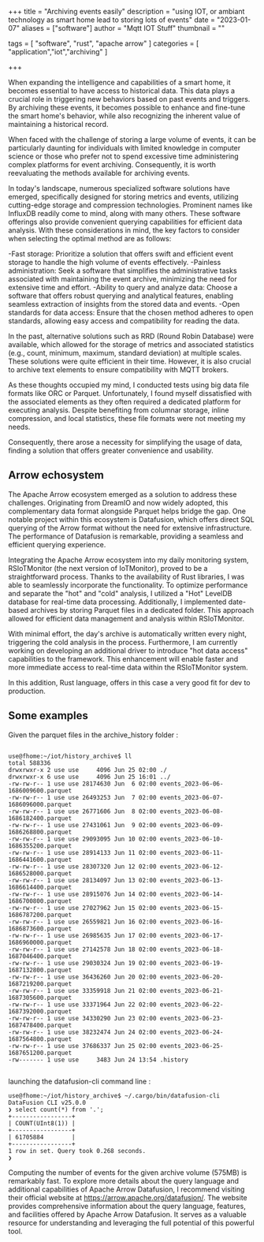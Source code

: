 +++
title = "Archiving events easily"
description = "using IOT, or ambiant technology as smart home lead to storing lots of events"
date = "2023-01-07"
aliases = ["software"]
author = "Mqtt IOT Stuff"
thumbnail = ""

tags = [
    "software", "rust", "apache arrow"
]
categories = [
    "application","iot","archiving"
]

+++

When expanding the intelligence and capabilities of a smart home, it becomes essential to have access to historical data. This data plays a crucial role in triggering new behaviors based on past events and triggers. By archiving these events, it becomes possible to enhance and fine-tune the smart home's behavior, while also recognizing the inherent value of maintaining a historical record.

When faced with the challenge of storing a large volume of events, it can be particularly daunting for individuals with limited knowledge in computer science or those who prefer not to spend excessive time administering complex platforms for event archiving. Consequently, it is worth reevaluating the methods available for archiving events.

In today's landscape, numerous specialized software solutions have emerged, specifically designed for storing metrics and events, utilizing cutting-edge storage and compression technologies. Prominent names like InfluxDB readily come to mind, along with many others. These software offerings also provide convenient querying capabilities for efficient data analysis. With these considerations in mind, the key factors to consider when selecting the optimal method are as follows:

-Fast storage: Prioritize a solution that offers swift and efficient event storage to handle the high volume of events effectively.
-Painless administration: Seek a software that simplifies the administrative tasks associated with maintaining the event archive, minimizing the need for extensive time and effort.
-Ability to query and analyze data: Choose a software that offers robust querying and analytical features, enabling seamless extraction of insights from the stored data and events.
-Open standards for data access: Ensure that the chosen method adheres to open standards, allowing easy access and compatibility for reading the data.

In the past, alternative solutions such as RRD (Round Robin Database) were available, which allowed for the storage of metrics and associated statistics (e.g., count, minimum, maximum, standard deviation) at multiple scales. These solutions were quite efficient in their time. However, it is also crucial to archive text elements to ensure compatibility with MQTT brokers.

As these thoughts occupied my mind, I conducted tests using big data file formats like ORC or Parquet. Unfortunately, I found myself dissatisfied with the associated elements as they often required a dedicated platform for executing analysis. Despite benefiting from columnar storage, inline compression, and local statistics, these file formats were not meeting my needs.

Consequently, there arose a necessity for simplifying the usage of data, finding a solution that offers greater convenience and usability.

## Arrow echosystem

The Apache Arrow ecosystem emerged as a solution to address these challenges. Originating from DreamIO and now widely adopted, this complementary data format alongside Parquet helps bridge the gap. One notable project within this ecosystem is Datafusion, which offers direct SQL querying of the Arrow format without the need for extensive infrastructure. The performance of Datafusion is remarkable, providing a seamless and efficient querying experience.

Integrating the Apache Arrow ecosystem into my daily monitoring system, RSIoTMonitor (the next version of IoTMonitor), proved to be a straightforward process. Thanks to the availability of Rust libraries, I was able to seamlessly incorporate the functionality. To optimize performance and separate the "hot" and "cold" analysis, I utilized a "Hot" LevelDB database for real-time data processing. Additionally, I implemented date-based archives by storing Parquet files in a dedicated folder. This approach allowed for efficient data management and analysis within RSIoTMonitor.

With minimal effort, the day's archive is automatically written every night, triggering the cold analysis in the process. Furthermore, I am currently working on developing an additional driver to introduce "hot data access" capabilities to the framework. This enhancement will enable faster and more immediate access to real-time data within the RSIoTMonitor system. 

In this addition, Rust language, offers in this case a very good fit for dev to production.


## Some examples


Given the parquet files in the archive_history folder :

```

use@fhome:~/iot/history_archive$ ll
total 588336
drwxrwxr-x 2 use use     4096 Jun 25 02:00 ./
drwxrwxr-x 6 use use     4096 Jun 25 16:01 ../
-rw-rw-r-- 1 use use 28174630 Jun  6 02:00 events_2023-06-06-1686009600.parquet
-rw-rw-r-- 1 use use 26493253 Jun  7 02:00 events_2023-06-07-1686096000.parquet
-rw-rw-r-- 1 use use 26771606 Jun  8 02:00 events_2023-06-08-1686182400.parquet
-rw-rw-r-- 1 use use 27431061 Jun  9 02:00 events_2023-06-09-1686268800.parquet
-rw-rw-r-- 1 use use 29093095 Jun 10 02:00 events_2023-06-10-1686355200.parquet
-rw-rw-r-- 1 use use 28914133 Jun 11 02:00 events_2023-06-11-1686441600.parquet
-rw-rw-r-- 1 use use 28307320 Jun 12 02:00 events_2023-06-12-1686528000.parquet
-rw-rw-r-- 1 use use 28134097 Jun 13 02:00 events_2023-06-13-1686614400.parquet
-rw-rw-r-- 1 use use 28915076 Jun 14 02:00 events_2023-06-14-1686700800.parquet
-rw-rw-r-- 1 use use 27027962 Jun 15 02:00 events_2023-06-15-1686787200.parquet
-rw-rw-r-- 1 use use 26559821 Jun 16 02:00 events_2023-06-16-1686873600.parquet
-rw-rw-r-- 1 use use 26985635 Jun 17 02:00 events_2023-06-17-1686960000.parquet
-rw-rw-r-- 1 use use 27142578 Jun 18 02:00 events_2023-06-18-1687046400.parquet
-rw-rw-r-- 1 use use 29030324 Jun 19 02:00 events_2023-06-19-1687132800.parquet
-rw-rw-r-- 1 use use 36436260 Jun 20 02:00 events_2023-06-20-1687219200.parquet
-rw-rw-r-- 1 use use 33359918 Jun 21 02:00 events_2023-06-21-1687305600.parquet
-rw-rw-r-- 1 use use 33371964 Jun 22 02:00 events_2023-06-22-1687392000.parquet
-rw-rw-r-- 1 use use 34330290 Jun 23 02:00 events_2023-06-23-1687478400.parquet
-rw-rw-r-- 1 use use 38232474 Jun 24 02:00 events_2023-06-24-1687564800.parquet
-rw-rw-r-- 1 use use 37686337 Jun 25 02:00 events_2023-06-25-1687651200.parquet
-rw------- 1 use use     3483 Jun 24 13:54 .history


``` 


launching the datafusion-cli command line :

```
use@fhome:~/iot/history_archive$ ~/.cargo/bin/datafusion-cli 
DataFusion CLI v25.0.0
❯ select count(*) from '.';
+-----------------+
| COUNT(UInt8(1)) |
+-----------------+
| 61705884        |
+-----------------+
1 row in set. Query took 0.268 seconds.
❯ 

```

Computing the number of events for the given archive volume (575MB) is remarkably fast. To explore more details about the query language and additional capabilities of Apache Arrow Datafusion, I recommend visiting their official website at https://arrow.apache.org/datafusion/. The website provides comprehensive information about the query language, features, and facilities offered by Apache Arrow Datafusion. It serves as a valuable resource for understanding and leveraging the full potential of this powerful tool.
